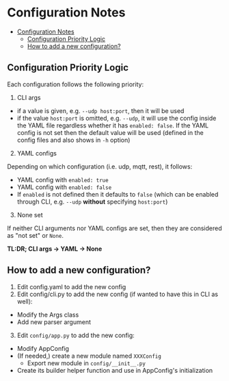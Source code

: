 # Configuration Notes

- [Configuration Notes](#configuration-notes)
  - [Configuration Priority Logic](#configuration-priority-logic)
  - [How to add a new configuration?](#how-to-add-a-new-configuration)


## Configuration Priority Logic

Each configuration follows the following priority:

1. CLI args

- if a value is given, e.g. `--udp host:port`, then it will be used
- if the value `host:port` is omitted, e.g. `--udp`, it will use the config inside the YAML file regardless whether it has `enabled: false`. If the YAML config is not set then the default value will be used (defined in the config files and also shows in `-h` option)

2. YAML configs

Depending on which configuration (i.e. udp, mqtt, rest), it follows:

- YAML config with `enabled: true`
- YAML config with `enabled: false`
- If `enabled` is not defined then it defaults to `false` (which can be enabled through CLI, e.g. `--udp` **without** specifying `host:port`)

3. None set

If neither CLI arguments nor YAML configs are set, then they are considered as "not set" or `None`.

**TL:DR; CLI args -> YAML -> None**

## How to add a new configuration?

1. Edit config.yaml to add the new config
2. Edit config/cli.py to add the new config (if wanted to have this in CLI as well):

- Modify the Args class
- Add new parser argument

3. Edit `config/app.py` to add the new config:

- Modify AppConfig
- (If needed,) create a new module named `XXXConfig`
  - Export new module in `config/__init__.py`
- Create its builder helper function and use in AppConfig's initialization